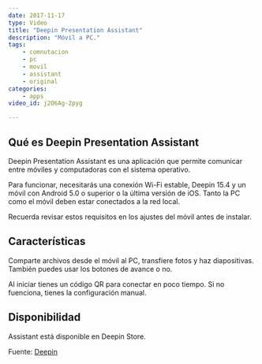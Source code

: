 ```yaml
---
date: 2017-11-17
type: Video
title: "Deepin Presentation Assistant"
description: "Móvil a PC."
tags:
    - comnutacion
    - pc
    - movil
    - assistant
    - original
categories:
    - apps
video_id: j2O6Ag-2pyg

---
```

<!--more-->

## Qué es Deepin Presentation Assistant

Deepin Presentation Assistant es una aplicación que permite comunicar entre móviles y computadoras con el sistema operativo.

Para funcionar, necesitarás una conexión Wi-Fi estable, Deepin 15.4 y un móvil con Android 5.0 o superior o la última versión de iOS. Tanto la PC como el móvil deben estar conectados a la red local.

Recuerda revisar estos requisitos en los ajustes del móvil antes de instalar.

## Características

Comparte archivos desde el móvil al PC, transfiere fotos y haz diapositivas. También puedes usar los botones de avance o no.

Al iniciar tienes un código QR para conectar en poco tiempo. Si no fuenciona, tienes la configuración manual.

## Disponibilidad

Assistant está disponible en Deepin Store.

Fuente: [Deepin](https://www.deepin.org/es/2017/09/01/deepin-presentation-assistant-v1-0-is-released-wireless-projection-without-wire-limitation/)
